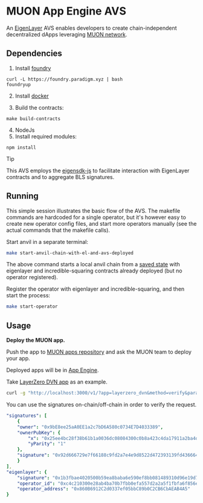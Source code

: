 # MUON App Engine AVS


An [EigenLayer](https://www.eigenlayer.xyz/) AVS enables developers to create chain-independent decentralized dApps leveraging [MUON network](https://muon.net/).

## Dependencies

1. Install [foundry](https://book.getfoundry.sh/getting-started/installation)
```
curl -L https://foundry.paradigm.xyz | bash
foundryup
```

2. Install [docker](https://docs.docker.com/get-docker/)

3. Build the contracts:
```
make build-contracts
```

4. NodeJs
5. Install required modules:
```
npm install
```

> [!TIP]
> This AVS employs the [eigensdk-js](https://github.com/zellular-xyz/eigensdk-js) to facilitate interaction with EigenLayer contracts and to aggregate BLS signatures.

## Running

This simple session illustrates the basic flow of the AVS. The makefile commands are hardcoded for a single operator, but it's however easy to create new operator config files, and start more operators manually (see the actual commands that the makefile calls).

Start anvil in a separate terminal:

```bash
make start-anvil-chain-with-el-and-avs-deployed
```

The above command starts a local anvil chain from a [saved state](./tests/anvil/avs-and-eigenlayer-deployed-anvil-state.json) with eigenlayer and incredible-squaring contracts already deployed (but no operator registered).

Register the operator with eigenlayer and incredible-squaring, and then start the process:

```bash
make start-operator
```

## Usage

**Deploy the MUON app.**

Push the app to [MUON apps repository](https://github.com/muon-protocol/muon-apps/tree/master/general) and ask the MUON team to deploy your app.

Deployed apps will be in [App Engine](./app-engine/apps/layerzero_dvn.js).

Take [LayerZero DVN app](./app-engine/apps/layerzero_dvn.js) as an example.

```bash
curl -g "http://localhost:3000/v1/?app=layerzero_dvn&method=verify&params[jobId]=3&params[network]=ftm"
```

You can use the signatures on-chain/off-chain in order to verify the request.

```yaml
"signatures": [
    {
    "owner": "0x9bE8ee25aA0EE1a2c7bD6A580c0734E7D4033389",
    "ownerPubKey": {
        "x": "0x25ee4bc28f38b61b1a0036dc08084300c0b8a423c4da17911a2ba4d9e845c2e5",
        "yParity": "1"
    },
    "signature": "0x92d666729e7f66188c9fd2a7e4e9d8522d472393139fd4366644c7ec3906578c"
    }
],
"eigenlayer": {
    "signature": "0x1b3fbae4020500b59ea8baba6e590ef8bb081489310d96e19d7aa09c4874f83000be09a89c97d2072555cd5f47d2a2637ec773f5094a2c040e33600ac425606e1b",
    "operator_id": "0xc4c210300e28ab4ba70b7fbb0efa557d2a2a5f1fbfa6f856e4cf3e9d766a21dc",
    "operator_address": "0x860B6912C2d0337ef05bbC89b0C2CB6CbAEAB4A5"
}
```